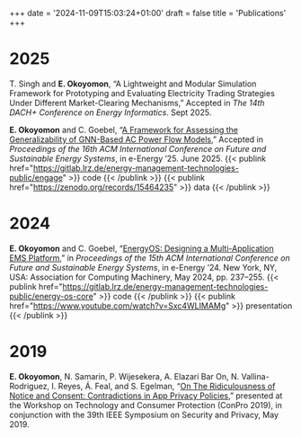 +++
date = '2024-11-09T15:03:24+01:00'
draft = false
title = 'Publications'
+++

# 2025

T. Singh and **E. Okoyomon**, “A Lightweight and Modular Simulation Framework for Prototyping and Evaluating Electricity Trading Strategies Under Different Market-Clearing Mechanisms,” Accepted in *The 14th DACH+ Conference on Energy Informatics*. Sept 2025.

**E. Okoyomon** and C. Goebel, “[A Framework for Assessing the Generalizability of GNN-Based AC Power Flow Models](https://doi.org/10.1145/3679240.3734610),” Accepted in *Proceedings of the 16th ACM International Conference on Future and Sustainable Energy Systems*, in e-Energy ’25. June 2025.
{{< publink href="https://gitlab.lrz.de/energy-management-technologies-public/engage" >}}
code
{{< /publink >}}
{{< publink href="https://zenodo.org/records/15464235" >}}
data
{{< /publink >}}

# 2024

**E. Okoyomon** and C. Goebel, “[EnergyOS: Designing a Multi-Application EMS Platform](https://doi.org/10.1145/3632775.3661961),” in *Proceedings of the 15th ACM International Conference on Future and Sustainable Energy Systems*, in e-Energy ’24. New York, NY, USA: Association for Computing Machinery, May 2024, pp. 237–255.
{{< publink href="https://gitlab.lrz.de/energy-management-technologies-public/energy-os-core" >}}
code
{{< /publink >}}
{{< publink href="https://www.youtube.com/watch?v=Sxc4WLIMAMg" >}}
presentation
{{< /publink >}}


# 2019

**E. Okoyomon**, N. Samarin, P. Wijesekera, A. Elazari Bar On, N. Vallina-Rodriguez, I. Reyes, Á. Feal, and S. Egelman, “[On The Ridiculousness of Notice and Consent: Contradictions in App Privacy Policies](https://www.ieee-security.org/TC/SPW2019/ConPro/papers/okoyomon-conpro19.pdf),” presented at the Workshop on Technology and Consumer Protection (ConPro 2019), in conjunction with the 39th IEEE Symposium on Security and Privacy, May 2019.
